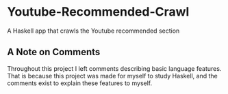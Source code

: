 # Youtube-Recommended-Crawl

A Haskell app that crawls the Youtube recommended section

## A Note on Comments

Throughout this project I left comments describing basic language features. That is because this project was made for myself to study Haskell, and the comments exist to explain these features to myself.